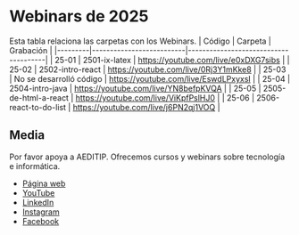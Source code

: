 # Webinars de 2025
Esta tabla relaciona las carpetas con los Webinars.
| Código  | Carpeta                  | Grabación                            |
|---------|--------------------------|--------------------------------------|
| 25-01   | 2501-ix-latex            | https://youtube.com/live/e0xDXG7sibs |
| 25-02   | 2502-intro-react         | https://youtube.com/live/0Rj3Y1mKke8 |
| 25-03   | No se desarrolló código  | https://youtube.com/live/EswdLPxyxsI |
| 25-04   | 2504-intro-java          | https://youtube.com/live/YN8befpKVQA |
| 25-05   | 2505-de-html-a-react     | https://youtube.com/live/ViKpfPslHJ0 |
| 25-06   | 2506-react-to-do-list    | https://youtube.com/live/j6PN2qj1VOQ |

## Media
Por favor apoya a AEDITIP. Ofrecemos cursos y webinars sobre tecnología e informática.
- [Página web](https://www.aeditip.com)
- [YouTube](https://www.youtube.com/c/AEDITIP)
- [LinkedIn](https://www.linkedin.com/company/AEDITIP/)
- [Instagram](https://www.instagram.com/aeditip)
- [Facebook](https://www.facebook.com/aeditip)
